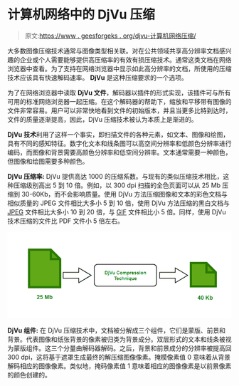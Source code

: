 # 计算机网络中的 DjVu 压缩

> 原文:[https://www . geesforgeks . org/djvu-计算机网络压缩/](https://www.geeksforgeeks.org/djvu-compression-in-computer-network/)

大多数图像压缩技术通常与图像类型相关联。对在公共领域共享高分辨率文档感兴趣的企业或个人需要能够提供高压缩率的有效有损压缩技术。通常这类文档在网络浏览器中查看。为了支持在网络浏览器中显示如此高分辨率的文档，所使用的压缩技术应该具有快速解码速率。 **DjVu** 是这种压缩要求的一个选项。

为了在网络浏览器中读取 **DjVu 文件**，解码器以插件的形式实现，该插件可与所有可用的标准网络浏览器一起压缩。在这个解码器的帮助下，缩放和平移带有图像的文件非常容易。用户可以非常快地看到文件的初始版本，并且当更多比特到达时，文件的质量逐渐提高，因此，DjVu 压缩技术被认为本质上是渐进的。

**DjVu 技术**利用了这样一个事实，即扫描文件的各种元素，如文本、图像和绘图，具有不同的感知特征。数字化文本和线条图可以高空间分辨率和低颜色分辨率进行编码，而图像和背景需要高颜色分辨率和低空间分辨率。文本通常需要一种颜色，但图像和绘图需要多种颜色。

**DjVu 压缩率:**
DjVu 提供高达 1000 的压缩系数。与现有的类似压缩技术相比，这种压缩级别高出 5 到 10 倍。例如，以 300 dpi 扫描的全色页面可以从 25 Mb 压缩到 30-60Kb，而不会影响质量。使用 DjVu 方法压缩图像和文本的彩色文档与相似质量的 JPEG 文件相比大多小 5 到 10 倍，使用 DjVu 方法压缩的黑白文档与 [JPEG](https://www.geeksforgeeks.org/process-of-jpeg-data-compression/) 文件相比大多小 10 到 20 倍，与 [GIF](https://www.geeksforgeeks.org/compression-of-gif-images/) 文件相比小 5 倍。同样，使用 DjVu 技术压缩的文件比 PDF 文件小 5 倍左右。

![](img/bae3fd418fdad1b7bbc3c7fba8896a79.png)

**DjVu 组件:**
在 DjVu 压缩技术中，文档被分解成三个组件，它们是蒙版、前景和背景。代表图像和纸张背景的像素被归类为背景成分。双层形式的文本和线条被视为蒙版组件。这三个分量由解码器解码。之后，背景和前景成分的分辨率被提高回 300 dpi，这将基于遮罩生成最终的解压缩图像像素。掩模像素值 0 意味着从背景解码相应的图像像素。类似地，掩码像素值 1 意味着相应的图像像素是以前景像素的颜色创建的。